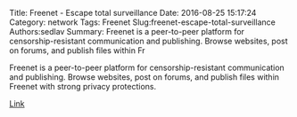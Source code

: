 Title: Freenet - Escape total surveillance
Date: 2016-08-25 15:17:24
Category: network
Tags: Freenet
Slug:freenet-escape-total-surveillance
Authors:sedlav
Summary: Freenet is a peer-to-peer platform for censorship-resistant communication and publishing. Browse websites, post on forums, and publish files within Fr

Freenet is a peer-to-peer platform for censorship-resistant communication and publishing. Browse websites, post on forums, and publish files within Freenet with strong privacy protections.

[Link](https://freenetproject.org/)
